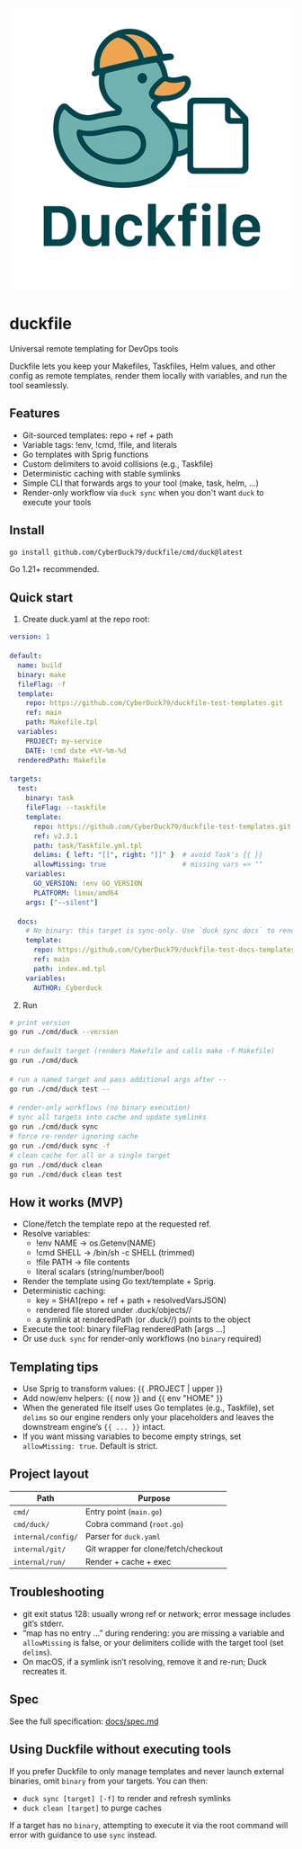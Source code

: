 ![Logo](assets/logo.png)


# duckfile
Universal remote templating for DevOps tools

Duckfile lets you keep your Makefiles, Taskfiles, Helm values, and other config as remote templates, render them locally with variables, and run the tool seamlessly.

## Features
- Git-sourced templates: repo + ref + path
- Variable tags: !env, !cmd, !file, and literals
- Go templates with Sprig functions
- Custom delimiters to avoid collisions (e.g., Taskfile)
- Deterministic caching with stable symlinks
- Simple CLI that forwards args to your tool (make, task, helm, …)
- Render-only workflow via `duck sync` when you don't want `duck` to execute your tools

## Install
```sh
go install github.com/CyberDuck79/duckfile/cmd/duck@latest
```

Go 1.21+ recommended.

## Quick start
1) Create duck.yaml at the repo root:
```yaml
version: 1

default:
  name: build
  binary: make
  fileFlag: -f
  template:
    repo: https://github.com/CyberDuck79/duckfile-test-templates.git
    ref: main
    path: Makefile.tpl
  variables:
    PROJECT: my-service
    DATE: !cmd date +%Y-%m-%d
  renderedPath: Makefile

targets:
  test:
    binary: task
    fileFlag: --taskfile
    template:
      repo: https://github.com/CyberDuck79/duckfile-test-templates.git
      ref: v2.3.1
      path: task/Taskfile.yml.tpl
      delims: { left: "[[", right: "]]" }  # avoid Task's {{ }}
      allowMissing: true                   # missing vars => ""
    variables:
      GO_VERSION: !env GO_VERSION
      PLATFORM: linux/amd64
    args: ["--silent"]

  docs:
    # No binary: this target is sync-only. Use `duck sync docs` to render.
    template:
      repo: https://github.com/CyberDuck79/duckfile-test-docs-templates.git
      ref: main
      path: index.md.tpl
    variables:
      AUTHOR: Cyberduck
```

2) Run
```sh
# print version
go run ./cmd/duck --version

# run default target (renders Makefile and calls make -f Makefile)
go run ./cmd/duck

# run a named target and pass additional args after --
go run ./cmd/duck test --

# render-only workflows (no binary execution)
# sync all targets into cache and update symlinks
go run ./cmd/duck sync
# force re-render ignoring cache
go run ./cmd/duck sync -f
# clean cache for all or a single target
go run ./cmd/duck clean
go run ./cmd/duck clean test
```

## How it works (MVP)
- Clone/fetch the template repo at the requested ref.
- Resolve variables:
  - !env NAME → os.Getenv(NAME)
  - !cmd SHELL → /bin/sh -c SHELL (trimmed)
  - !file PATH → file contents
  - literal scalars (string/number/bool)
- Render the template using Go text/template + Sprig.
- Deterministic caching:
  - key = SHA1(repo + ref + path + resolvedVarsJSON)
  - rendered file stored under .duck/objects/<key>/<basename>
  - a symlink at renderedPath (or .duck/<target>/<basename>) points to the object
- Execute the tool: binary fileFlag renderedPath [args …]
- Or use `duck sync` for render-only workflows (no `binary` required)

## Templating tips
- Use Sprig to transform values: {{ .PROJECT | upper }}
- Add now/env helpers: {{ now }} and {{ env "HOME" }}
- When the generated file itself uses Go templates (e.g., Taskfile), set `delims` so our engine renders only your placeholders and leaves the downstream engine’s `{{ ... }}` intact.
- If you want missing variables to become empty strings, set `allowMissing: true`. Default is strict.

## Project layout
| Path | Purpose |
|---|---|
| `cmd/` | Entry point (`main.go`) |
| `cmd/duck/` | Cobra command (`root.go`) |
| `internal/config/` | Parser for `duck.yaml` |
| `internal/git/` | Git wrapper for clone/fetch/checkout |
| `internal/run/` | Render + cache + exec |

## Troubleshooting
- git exit status 128: usually wrong ref or network; error message includes git’s stderr.
- “map has no entry …” during rendering: you are missing a variable and `allowMissing` is false, or your delimiters collide with the target tool (set `delims`).
- On macOS, if a symlink isn’t resolving, remove it and re-run; Duck recreates it.

## Spec
See the full specification: [docs/spec.md](docs/spec.md)

## Using Duckfile without executing tools
If you prefer Duckfile to only manage templates and never launch external binaries, omit `binary` from your targets. You can then:
- `duck sync [target] [-f]` to render and refresh symlinks
- `duck clean [target]` to purge caches

If a target has no `binary`, attempting to execute it via the root command will error with guidance to use `sync` instead.
